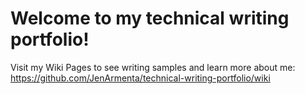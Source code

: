# Welcome to my technical writing portfolio!


Visit my Wiki Pages to see writing samples and learn more about me:
https://github.com/JenArmenta/technical-writing-portfolio/wiki


